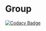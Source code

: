 # Group

[![Codacy Badge](https://api.codacy.com/project/badge/Grade/9cc0febdf5924b3d85ed1a461df8e434)](https://app.codacy.com/gh/Rahulnair0906/Group?utm_source=github.com&utm_medium=referral&utm_content=Rahulnair0906/Group&utm_campaign=Badge_Grade_Settings)